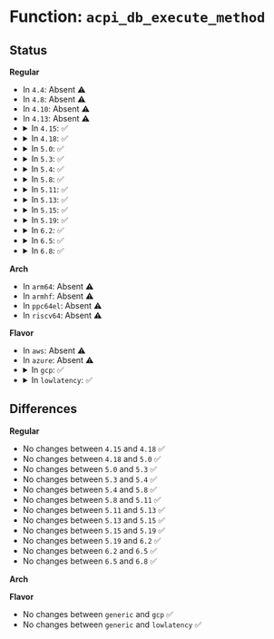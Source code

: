 # Function: <code>acpi_db_execute_method</code>

## Status
<b>Regular</b>
<ul>
<li>
In <code>4.4</code>: Absent ⚠️
</li>
<li>
In <code>4.8</code>: Absent ⚠️
</li>
<li>
In <code>4.10</code>: Absent ⚠️
</li>
<li>
In <code>4.13</code>: Absent ⚠️
</li>
<li>
<details>
<summary>In <code>4.15</code>: ✅</summary>

```c
acpi_status acpi_db_execute_method(struct acpi_db_method_info *info, struct acpi_buffer *return_obj);
```

**Collision:** Unique Static

**Inline:** No

**Transformation:** False

**Instances:**

```
In drivers/acpi/acpica/dbexec.c (ffffffff8158a3bc)
Location: drivers/acpi/acpica/dbexec.c:128
Inline: False
Direct callers:
  - drivers/acpi/acpica/dbexec.c:acpi_db_method_thread
  - drivers/acpi/acpica/dbexec.c:acpi_db_execute
```
**Symbols:**

```
ffffffff8158a3bc-ffffffff8158a5d1: acpi_db_execute_method (STB_LOCAL)
```
</details>
</li>
<li>
<details>
<summary>In <code>4.18</code>: ✅</summary>

```c
acpi_status acpi_db_execute_method(struct acpi_db_method_info *info, struct acpi_buffer *return_obj);
```

**Collision:** Unique Static

**Inline:** No

**Transformation:** False

**Instances:**

```
In drivers/acpi/acpica/dbexec.c (ffffffff815c152f)
Location: drivers/acpi/acpica/dbexec.c:94
Inline: False
Direct callers:
  - drivers/acpi/acpica/dbexec.c:acpi_db_single_execution_thread
  - drivers/acpi/acpica/dbexec.c:acpi_db_method_thread
  - drivers/acpi/acpica/dbexec.c:acpi_db_execute
```
**Symbols:**

```
ffffffff815c152f-ffffffff815c1744: acpi_db_execute_method (STB_LOCAL)
```
</details>
</li>
<li>
<details>
<summary>In <code>5.0</code>: ✅</summary>

```c
acpi_status acpi_db_execute_method(struct acpi_db_method_info *info, struct acpi_buffer *return_obj);
```

**Collision:** Unique Static

**Inline:** No

**Transformation:** False

**Instances:**

```
In drivers/acpi/acpica/dbexec.c (ffffffff815da9b5)
Location: drivers/acpi/acpica/dbexec.c:94
Inline: False
Direct callers:
  - drivers/acpi/acpica/dbexec.c:acpi_db_single_execution_thread
  - drivers/acpi/acpica/dbexec.c:acpi_db_method_thread
  - drivers/acpi/acpica/dbexec.c:acpi_db_execute
```
**Symbols:**

```
ffffffff815da9b5-ffffffff815dabca: acpi_db_execute_method (STB_LOCAL)
```
</details>
</li>
<li>
<details>
<summary>In <code>5.3</code>: ✅</summary>

```c
acpi_status acpi_db_execute_method(struct acpi_db_method_info *info, struct acpi_buffer *return_obj);
```

**Collision:** Unique Static

**Inline:** No

**Transformation:** False

**Instances:**

```
In drivers/acpi/acpica/dbexec.c (ffffffff8160c4e2)
Location: drivers/acpi/acpica/dbexec.c:94
Inline: False
Direct callers:
  - drivers/acpi/acpica/dbexec.c:acpi_db_single_execution_thread
  - drivers/acpi/acpica/dbexec.c:acpi_db_method_thread
  - drivers/acpi/acpica/dbexec.c:acpi_db_execute
```
**Symbols:**

```
ffffffff8160c4e2-ffffffff8160c6f5: acpi_db_execute_method (STB_LOCAL)
```
</details>
</li>
<li>
<details>
<summary>In <code>5.4</code>: ✅</summary>

```c
acpi_status acpi_db_execute_method(struct acpi_db_method_info *info, struct acpi_buffer *return_obj);
```

**Collision:** Unique Static

**Inline:** No

**Transformation:** False

**Instances:**

```
In drivers/acpi/acpica/dbexec.c (ffffffff8162d983)
Location: drivers/acpi/acpica/dbexec.c:94
Inline: False
Direct callers:
  - drivers/acpi/acpica/dbexec.c:acpi_db_single_execution_thread
  - drivers/acpi/acpica/dbexec.c:acpi_db_method_thread
  - drivers/acpi/acpica/dbexec.c:acpi_db_execute
```
**Symbols:**

```
ffffffff8162d983-ffffffff8162db96: acpi_db_execute_method (STB_LOCAL)
```
</details>
</li>
<li>
<details>
<summary>In <code>5.8</code>: ✅</summary>

```c
acpi_status acpi_db_execute_method(struct acpi_db_method_info *info, struct acpi_buffer *return_obj);
```

**Collision:** Unique Static

**Inline:** No

**Transformation:** False

**Instances:**

```
In drivers/acpi/acpica/dbexec.c (ffffffff816da18c)
Location: drivers/acpi/acpica/dbexec.c:94
Inline: False
Direct callers:
  - drivers/acpi/acpica/dbexec.c:acpi_db_single_execution_thread
  - drivers/acpi/acpica/dbexec.c:acpi_db_method_thread
  - drivers/acpi/acpica/dbexec.c:acpi_db_execute
```
**Symbols:**

```
ffffffff816da18c-ffffffff816da39f: acpi_db_execute_method (STB_LOCAL)
```
</details>
</li>
<li>
<details>
<summary>In <code>5.11</code>: ✅</summary>

```c
acpi_status acpi_db_execute_method(struct acpi_db_method_info *info, struct acpi_buffer *return_obj);
```

**Collision:** Unique Static

**Inline:** No

**Transformation:** False

**Instances:**

```
In drivers/acpi/acpica/dbexec.c (ffffffff816f810a)
Location: drivers/acpi/acpica/dbexec.c:95
Inline: False
Direct callers:
  - drivers/acpi/acpica/dbexec.c:acpi_db_single_execution_thread
  - drivers/acpi/acpica/dbexec.c:acpi_db_method_thread
  - drivers/acpi/acpica/dbexec.c:acpi_db_execute
```
**Symbols:**

```
ffffffff816f810a-ffffffff816f831d: acpi_db_execute_method (STB_LOCAL)
```
</details>
</li>
<li>
<details>
<summary>In <code>5.13</code>: ✅</summary>

```c
acpi_status acpi_db_execute_method(struct acpi_db_method_info *info, struct acpi_buffer *return_obj);
```

**Collision:** Unique Static

**Inline:** No

**Transformation:** False

**Instances:**

```
In drivers/acpi/acpica/dbexec.c (ffffffff816d9f7d)
Location: drivers/acpi/acpica/dbexec.c:95
Inline: False
Direct callers:
  - drivers/acpi/acpica/dbexec.c:acpi_db_single_execution_thread
  - drivers/acpi/acpica/dbexec.c:acpi_db_method_thread
  - drivers/acpi/acpica/dbexec.c:acpi_db_execute
```
**Symbols:**

```
ffffffff816d9f7d-ffffffff816da190: acpi_db_execute_method (STB_LOCAL)
```
</details>
</li>
<li>
<details>
<summary>In <code>5.15</code>: ✅</summary>

```c
acpi_status acpi_db_execute_method(struct acpi_db_method_info *info, struct acpi_buffer *return_obj);
```

**Collision:** Unique Static

**Inline:** No

**Transformation:** False

**Instances:**

```
In drivers/acpi/acpica/dbexec.c (ffffffff81751ba1)
Location: drivers/acpi/acpica/dbexec.c:95
Inline: False
Direct callers:
  - drivers/acpi/acpica/dbexec.c:acpi_db_single_execution_thread
  - drivers/acpi/acpica/dbexec.c:acpi_db_method_thread
  - drivers/acpi/acpica/dbexec.c:acpi_db_execute
```
**Symbols:**

```
ffffffff81751ba1-ffffffff81751de8: acpi_db_execute_method (STB_LOCAL)
```
</details>
</li>
<li>
<details>
<summary>In <code>5.19</code>: ✅</summary>

```c
acpi_status acpi_db_execute_method(struct acpi_db_method_info *info, struct acpi_buffer *return_obj);
```

**Collision:** Unique Static

**Inline:** No

**Transformation:** False

**Instances:**

```
In drivers/acpi/acpica/dbexec.c (ffffffff81884861)
Location: drivers/acpi/acpica/dbexec.c:95
Inline: False
Direct callers:
  - drivers/acpi/acpica/dbexec.c:acpi_db_single_execution_thread
  - drivers/acpi/acpica/dbexec.c:acpi_db_method_thread
  - drivers/acpi/acpica/dbexec.c:acpi_db_execute
```
**Symbols:**

```
ffffffff81884861-ffffffff81884ac7: acpi_db_execute_method (STB_LOCAL)
```
</details>
</li>
<li>
<details>
<summary>In <code>6.2</code>: ✅</summary>

```c
acpi_status acpi_db_execute_method(struct acpi_db_method_info *info, struct acpi_buffer *return_obj);
```

**Collision:** Unique Static

**Inline:** No

**Transformation:** False

**Instances:**

```
In drivers/acpi/acpica/dbexec.c (ffffffff819c9d40)
Location: drivers/acpi/acpica/dbexec.c:95
Inline: False
Direct callers:
  - drivers/acpi/acpica/dbexec.c:acpi_db_single_execution_thread
  - drivers/acpi/acpica/dbexec.c:acpi_db_method_thread
  - drivers/acpi/acpica/dbexec.c:acpi_db_execute
```
**Symbols:**

```
ffffffff819c9d40-ffffffff819c9fe6: acpi_db_execute_method (STB_LOCAL)
```
</details>
</li>
<li>
<details>
<summary>In <code>6.5</code>: ✅</summary>

```c
acpi_status acpi_db_execute_method(struct acpi_db_method_info *info, struct acpi_buffer *return_obj);
```

**Collision:** Unique Static

**Inline:** No

**Transformation:** False

**Instances:**

```
In drivers/acpi/acpica/dbexec.c (ffffffff81a11180)
Location: drivers/acpi/acpica/dbexec.c:95
Inline: False
Direct callers:
  - drivers/acpi/acpica/dbexec.c:acpi_db_single_execution_thread
  - drivers/acpi/acpica/dbexec.c:acpi_db_method_thread
  - drivers/acpi/acpica/dbexec.c:acpi_db_execute
```
**Symbols:**

```
ffffffff81a11180-ffffffff81a11426: acpi_db_execute_method (STB_LOCAL)
```
</details>
</li>
<li>
<details>
<summary>In <code>6.8</code>: ✅</summary>

```c
acpi_status acpi_db_execute_method(struct acpi_db_method_info *info, struct acpi_buffer *return_obj);
```

**Collision:** Unique Static

**Inline:** No

**Transformation:** False

**Instances:**

```
In drivers/acpi/acpica/dbexec.c (ffffffff81a5c310)
Location: drivers/acpi/acpica/dbexec.c:95
Inline: False
Direct callers:
  - drivers/acpi/acpica/dbexec.c:acpi_db_single_execution_thread
  - drivers/acpi/acpica/dbexec.c:acpi_db_method_thread
  - drivers/acpi/acpica/dbexec.c:acpi_db_execute
```
**Symbols:**

```
ffffffff81a5c310-ffffffff81a5c5b6: acpi_db_execute_method (STB_LOCAL)
```
</details>
</li>
</ul>
<b>Arch</b>
<ul>
<li>
In <code>arm64</code>: Absent ⚠️
</li>
<li>
In <code>armhf</code>: Absent ⚠️
</li>
<li>
In <code>ppc64el</code>: Absent ⚠️
</li>
<li>
In <code>riscv64</code>: Absent ⚠️
</li>
</ul>
<b>Flavor</b>
<ul>
<li>
In <code>aws</code>: Absent ⚠️
</li>
<li>
In <code>azure</code>: Absent ⚠️
</li>
<li>
<details>
<summary>In <code>gcp</code>: ✅</summary>

```c
acpi_status acpi_db_execute_method(struct acpi_db_method_info *info, struct acpi_buffer *return_obj);
```

**Collision:** Unique Static

**Inline:** No

**Transformation:** False

**Instances:**

```
In drivers/acpi/acpica/dbexec.c (ffffffff81621c63)
Location: drivers/acpi/acpica/dbexec.c:94
Inline: False
Direct callers:
  - drivers/acpi/acpica/dbexec.c:acpi_db_single_execution_thread
  - drivers/acpi/acpica/dbexec.c:acpi_db_method_thread
  - drivers/acpi/acpica/dbexec.c:acpi_db_execute
```
**Symbols:**

```
ffffffff81621c63-ffffffff81621e76: acpi_db_execute_method (STB_LOCAL)
```
</details>
</li>
<li>
<details>
<summary>In <code>lowlatency</code>: ✅</summary>

```c
acpi_status acpi_db_execute_method(struct acpi_db_method_info *info, struct acpi_buffer *return_obj);
```

**Collision:** Unique Static

**Inline:** No

**Transformation:** False

**Instances:**

```
In drivers/acpi/acpica/dbexec.c (ffffffff8163bb13)
Location: drivers/acpi/acpica/dbexec.c:94
Inline: False
Direct callers:
  - drivers/acpi/acpica/dbexec.c:acpi_db_single_execution_thread
  - drivers/acpi/acpica/dbexec.c:acpi_db_method_thread
  - drivers/acpi/acpica/dbexec.c:acpi_db_execute
```
**Symbols:**

```
ffffffff8163bb13-ffffffff8163bd26: acpi_db_execute_method (STB_LOCAL)
```
</details>
</li>
</ul>

## Differences
<b>Regular</b>
<ul>
<li>
No changes between <code>4.15</code> and <code>4.18</code> ✅
</li>
<li>
No changes between <code>4.18</code> and <code>5.0</code> ✅
</li>
<li>
No changes between <code>5.0</code> and <code>5.3</code> ✅
</li>
<li>
No changes between <code>5.3</code> and <code>5.4</code> ✅
</li>
<li>
No changes between <code>5.4</code> and <code>5.8</code> ✅
</li>
<li>
No changes between <code>5.8</code> and <code>5.11</code> ✅
</li>
<li>
No changes between <code>5.11</code> and <code>5.13</code> ✅
</li>
<li>
No changes between <code>5.13</code> and <code>5.15</code> ✅
</li>
<li>
No changes between <code>5.15</code> and <code>5.19</code> ✅
</li>
<li>
No changes between <code>5.19</code> and <code>6.2</code> ✅
</li>
<li>
No changes between <code>6.2</code> and <code>6.5</code> ✅
</li>
<li>
No changes between <code>6.5</code> and <code>6.8</code> ✅
</li>
</ul>
<b>Arch</b>
<ul>
</ul>
<b>Flavor</b>
<ul>
<li>
No changes between <code>generic</code> and <code>gcp</code> ✅
</li>
<li>
No changes between <code>generic</code> and <code>lowlatency</code> ✅
</li>
</ul>
